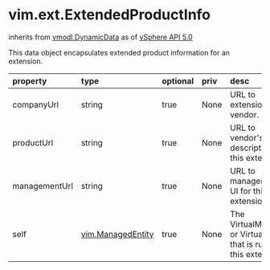 vim.ext.ExtendedProductInfo
===========================
inherits from [vmodl.DynamicData](docs/vmodl.DynamicData.md)
as of [vSphere API 5.0](vim.version.md#vim.version.version7)


This data object encapsulates extended product information for an extension.

| property | type | optional | priv | desc |
|:---------|:-----|:---------|:-----|:-----|
| companyUrl | string | true | None | URL to extension vendor. |
| productUrl | string | true | None | URL to vendor's description of this extension. |
| managementUrl | string | true | None | URL to management UI for this extension. |
| self | [vim.ManagedEntity](vim.ManagedEntity.md "vim.ManagedEntity") | true | None | The VirtualMachine or VirtualApp that is running this extension. |


